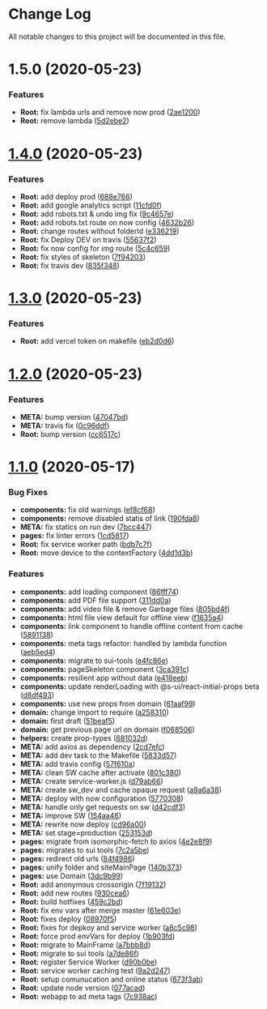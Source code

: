 # Change Log

All notable changes to this project will be documented in this file.

# 1.5.0 (2020-05-23)


### Features

* **Root:** fix lambda urls and remove now prod ([2ae1200](https://github.com/documents-library/app/commit/2ae120030a299b399c3514d19542c721171fb166))
* **Root:** remove lambda ([5d2ebe2](https://github.com/documents-library/app/commit/5d2ebe2bfea1cacf4bc3bddb017333e7d193f059))



# [1.4.0](https://github.com/documents-library/app/compare/1.3.0...1.4.0) (2020-05-23)


### Features

* **Root:** add deploy prod ([688e766](https://github.com/documents-library/app/commit/688e76699e8ea5b42100866ad8653561cb312794))
* **Root:** add google analytics script ([11cfd0f](https://github.com/documents-library/app/commit/11cfd0f1d0988988e56b1a8a9afbfb3a78d3814e))
* **Root:** add robots.txt & undo img fix ([9c4657e](https://github.com/documents-library/app/commit/9c4657e7258bdaee147d6bd2c0403eec275e5f49))
* **Root:** add robots.txt route on now config ([4632b26](https://github.com/documents-library/app/commit/4632b264cddc684229251a80d49ac2facb27943b))
* **Root:** change routes without folderId ([e336219](https://github.com/documents-library/app/commit/e33621950661182baad7c34aad924223d92a73db))
* **Root:** fix Deploy DEV on travis ([55637f2](https://github.com/documents-library/app/commit/55637f2f615fd7180094c1df1418214eb0562dae))
* **Root:** fix now config for img route ([5c4c659](https://github.com/documents-library/app/commit/5c4c65937c239c0c76de34f5cd719d5b97637b16))
* **Root:** fix styles of skeleton ([7f94203](https://github.com/documents-library/app/commit/7f942031bb4c67ba3f1b02f363a5fb1c2ba2281c))
* **Root:** fix travis dev ([835f348](https://github.com/documents-library/app/commit/835f348ca7d6eda62b52c51d02fe8a8d43e98efb))



# [1.3.0](https://github.com/documents-library/app/compare/1.2.0...1.3.0) (2020-05-23)


### Features

* **Root:** add vercel token on makefile ([eb2d0d6](https://github.com/documents-library/app/commit/eb2d0d6a2fca0c3f8a141870ad2e243b73bf55fc))



# [1.2.0](https://github.com/documents-library/app/compare/1.1.0...1.2.0) (2020-05-23)


### Features

* **META:** bump version ([47047bd](https://github.com/documents-library/app/commit/47047bd9d5a75a52f8f63eb5472aeb4ebe97e72d))
* **META:** travis fix ([0c96ddf](https://github.com/documents-library/app/commit/0c96ddff6c40b79fe7e81092dc47dc263b549851))
* **Root:** bump version ([cc6517c](https://github.com/documents-library/app/commit/cc6517c76e74b50bc5b1a10f579b695e5e67f74f))



# [1.1.0](https://github.com/documents-library/app/compare/7c2a5bef75e0d9a5986186cf1358103d74069bfb...1.1.0) (2020-05-17)


### Bug Fixes

* **components:** fix old warnings ([ef8cf68](https://github.com/documents-library/app/commit/ef8cf68d772002afac3c1406820ac7f77618da26))
* **components:** remove disabled statis of link ([190fda8](https://github.com/documents-library/app/commit/190fda8cfbcab4fa6e23144e5de85234eb78ebc1))
* **META:** fix statics on run dev ([7bcc447](https://github.com/documents-library/app/commit/7bcc44768bdcff4ee0c556df6a96f755e4066da3))
* **pages:** fix linter errors ([1cd5817](https://github.com/documents-library/app/commit/1cd5817b3ba505d5da7a73b47c65bd502d9cf3b1))
* **Root:** fix service worker path ([bdb7c7f](https://github.com/documents-library/app/commit/bdb7c7fec98d1c16e2733d313a7d4dc29d473c92))
* **Root:** move device to the contextFactory ([4dd1d3b](https://github.com/documents-library/app/commit/4dd1d3be9433f5b64094dc5bbd8d74a037bfda55))


### Features

* **components:** add loading component ([86fff74](https://github.com/documents-library/app/commit/86fff74d6bc04b58007a12fc128f16c1293f3cf6))
* **components:** add PDF file support ([311dd0a](https://github.com/documents-library/app/commit/311dd0ac22776bdd420bd45f2558382643c92519))
* **components:** add video file & remove Garbage files ([805bd4f](https://github.com/documents-library/app/commit/805bd4f4420d5c94e72ea5cda21ef8e5f9217a98))
* **components:** html file view default for offline view ([f1635a4](https://github.com/documents-library/app/commit/f1635a46174d7ba2a4ba40a60054b76d51b22d9b))
* **components:** link component to handle offline content from cache ([5891138](https://github.com/documents-library/app/commit/589113838d4186e35558087328c5559abab96ded))
* **components:** meta tags refactor: handled by lambda function ([aeb5ed4](https://github.com/documents-library/app/commit/aeb5ed4e68e308e964ea899d349e8096e438e499))
* **components:** migrate to sui-tools ([e4fc86e](https://github.com/documents-library/app/commit/e4fc86eb1f68d05f8526010f3ba568a21adc65f5))
* **components:** pageSkeleton component ([3ca391c](https://github.com/documents-library/app/commit/3ca391cafb294bcfb9bab4e89fae75aca31c76d9))
* **components:** resilient app without data ([e418eeb](https://github.com/documents-library/app/commit/e418eeb5843a4cadcbd6d0f7f41a4b1430de571f))
* **components:** update renderLoading with @s-ui/react-initial-props beta ([d8df493](https://github.com/documents-library/app/commit/d8df493a8d31bd1523aa40105a682ded351f5753))
* **components:** use new props from domain ([61aaf99](https://github.com/documents-library/app/commit/61aaf995ab2e257f05c92319fd27bbdbb59fb4ee))
* **domain:** change import to require ([a258310](https://github.com/documents-library/app/commit/a258310d713d93405ee0fb8d1bd5cc98e6850e55))
* **domain:** first draft ([51beaf5](https://github.com/documents-library/app/commit/51beaf5b440751f9c88fa88ab0e247c1b79192aa))
* **domain:** get previous page url on domain ([f068506](https://github.com/documents-library/app/commit/f06850662023680cd1889392a0b2a43a0a924398))
* **helpers:** create prop-types ([681032d](https://github.com/documents-library/app/commit/681032df4825902c5d5929b088837271dfbc68d4))
* **META:** add axios as dependency ([2cd7efc](https://github.com/documents-library/app/commit/2cd7efc8ab73cec9de3e690207c83d3e3f5c153d))
* **META:** add dev task to the Makefile ([5833d57](https://github.com/documents-library/app/commit/5833d57540e4284f75245a971b2c2b80cf05e50b))
* **META:** add travis config ([57f610a](https://github.com/documents-library/app/commit/57f610a3968b02a20cb1c488add3a7c856d1c26b))
* **META:** clean SW cache after activate ([801c380](https://github.com/documents-library/app/commit/801c380751eb8495f28fbb12c212790d3672eb0d))
* **META:** create service-worker.js ([d79ab66](https://github.com/documents-library/app/commit/d79ab662b24136d5abe942b9120606343db981e9))
* **META:** create sw_dev and cache opaque request ([a9a6a38](https://github.com/documents-library/app/commit/a9a6a38d7d08e7781230c45bfe5f7765d675e42f))
* **META:** deploy with now configuration ([5770308](https://github.com/documents-library/app/commit/57703081af7e08f455be79adba4e8b95d939fd18))
* **META:** handle only get requests on sw ([d42cdf3](https://github.com/documents-library/app/commit/d42cdf39178ac3ea5ffd6ea6b9447ccea09b006d))
* **META:** improve SW ([154aa46](https://github.com/documents-library/app/commit/154aa46eda76c57da445791bfe96babef7fa390a))
* **META:** rewrite now deploy ([cd96a00](https://github.com/documents-library/app/commit/cd96a00ce117f8471844ae0fcb4b3f20a2f69044))
* **META:** set stage=production ([253153d](https://github.com/documents-library/app/commit/253153d22a9bff33f657693cb6b5d87f360e6fab))
* **pages:** migrate from isomorphic-fetch to axios ([4e2e8f9](https://github.com/documents-library/app/commit/4e2e8f9c31e4f98024e9cf1a484fc4e467e7d4d9))
* **pages:** migrates to sui tools ([7c2a5be](https://github.com/documents-library/app/commit/7c2a5bef75e0d9a5986186cf1358103d74069bfb))
* **pages:** redirect old urls ([84f4986](https://github.com/documents-library/app/commit/84f498671baffb98ba432234eeb40b50a4af37dd))
* **pages:** unify folder and siteMainPage ([140b373](https://github.com/documents-library/app/commit/140b37308209c6117568d37adac3f34f1459ff70))
* **pages:** use Domain ([3dc9b99](https://github.com/documents-library/app/commit/3dc9b99e92cd186ea654d736c7d07f3500e18042))
* **Root:** add anonymous crossorigin ([7f19132](https://github.com/documents-library/app/commit/7f1913203abccf5b50b88015d079eedab4ae5496))
* **Root:** add new routes ([930cea6](https://github.com/documents-library/app/commit/930cea6fadcc4982e15dde4a9085c0df765f0b6c))
* **Root:** build hotfixes ([459c2bd](https://github.com/documents-library/app/commit/459c2bd5830c731cee1c63cb3f85e1fe3050e578))
* **Root:** fix env vars after merge master ([61e603e](https://github.com/documents-library/app/commit/61e603e76c7630b5ab9dc9136d9809aa8ac8ce63))
* **Root:** fixes deploy ([08970f5](https://github.com/documents-library/app/commit/08970f51783a898733b7c5f16ec515cac6cec7c5))
* **Root:** fixes for depkoy and service worker ([a8c5c98](https://github.com/documents-library/app/commit/a8c5c98ca22e3ffce39b42a278e1d8c6dcbc6c23))
* **Root:** force prod envVars for deploy ([1b903fd](https://github.com/documents-library/app/commit/1b903fda7200e027faeff3ddad4be2434be2e6ad))
* **Root:** migrate to MainFrame ([a7bbb8d](https://github.com/documents-library/app/commit/a7bbb8dbcee5a814406de6b0406600e927e5636b))
* **Root:** migrate to sui tools ([a7de86f](https://github.com/documents-library/app/commit/a7de86fed3a056d5ccbca6f01ba3406d8115e2bb))
* **Root:** register Service Worker ([d90b0be](https://github.com/documents-library/app/commit/d90b0bed25d37b969103d39d78478d9278ab00e0))
* **Root:** service worker caching test ([9a2d247](https://github.com/documents-library/app/commit/9a2d2473df0bf5b95f136fa0a1e0417de5f3e5d5))
* **Root:** setup comunucation and online status ([673f3ab](https://github.com/documents-library/app/commit/673f3ab1da8eb63355dab2dbaa39ea833460ff30))
* **Root:** update node version ([077acad](https://github.com/documents-library/app/commit/077acade984c7192868cefb47fb366d5a95d59bc))
* **Root:** webapp to ad meta tags ([7c938ac](https://github.com/documents-library/app/commit/7c938ac4f287bce48fb8cbe83513119d7e96578b))



